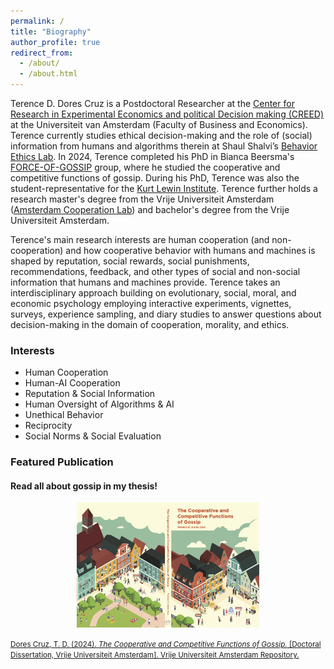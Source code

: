 ```yaml
---
permalink: /
title: "Biography"
author_profile: true
redirect_from: 
  - /about/
  - /about.html
---
```


Terence D. Dores Cruz is a Postdoctoral Researcher at the [Center for Research in Experimental Economics and political Decision making (CREED)](https://www.creedexperiment.nl/creed/) at the Universiteit van Amsterdam (Faculty of Business and Economics). Terence currently studies ethical decision-making and the role of (social) information from humans and algorithms therein at Shaul Shalvi’s [Behavior Ethics Lab](https://www.behavioralethics.org/). In 2024, Terence completed his PhD in Bianca Beersma's [FORCE-OF-GOSSIP](https://vu.nl/en/about-vu/research-institutes/force-of-gossip) group, where he studied the cooperative and competitive functions of gossip. During his PhD, Terence was also the student-representative for the [Kurt Lewin Institute]( https://kurtlewininstituut.nl). Terence further holds a research master's degree from the Vrije Universiteit Amsterdam ([Amsterdam Cooperation Lab](https://amsterdamcooperationlab.com/)) and bachelor's degree from the Vrije Universiteit Amsterdam. 

Terence's main research interests are human cooperation (and non-cooperation) and how cooperative behavior with humans and machines is shaped by reputation, social rewards, social punishments, recommendations, feedback, and other types of social and non-social information that humans and machines provide. Terence takes an interdisciplinary approach building on evolutionary, social, moral, and economic psychology employing interactive experiments, vignettes, surveys, experience sampling, and diary studies to answer questions about decision-making in the domain of cooperation, morality, and ethics.

<div class="research-cards">
  <div class="research-card">
    <h3>Interests</h3>
    <ul>
      <li>Human Cooperation</li>
      <li>Human-AI Cooperation</li>
      <li>Reputation & Social Information</li>
      <li>Human Oversight of Algorithms & AI</li>
      <li>Unethical Behavior</li>
      <li>Reciprocity</li>
      <li>Social Norms & Social Evaluation</li>
    </ul>
  </div>
  <div class="research-card">
    <h3>Featured Publication</h3>
    <h4>Read all about gossip in my thesis!</h4>
    <a href="/publication/2024-04-12-The-Cooperative-and-Competitive-Functions-of-Gossip">
      <img src="/files/featured.jpeg" alt="Publication Image" style="width: 100%; height: 200px; object-fit: contain; border-radius: 8px;">
    </a>
    <p><small><a href="/publication/2024-04-12-The-Cooperative-and-Competitive-Functions-of-Gossip">Dores Cruz, T. D. (2024). <i>The Cooperative and Competitive Functions of Gossip.</i> [Doctoral Dissertation, Vrije Universiteit Amsterdam]. Vrije Universiteit Amsterdam Repository.</a></small></p>
  </div>
</div>
